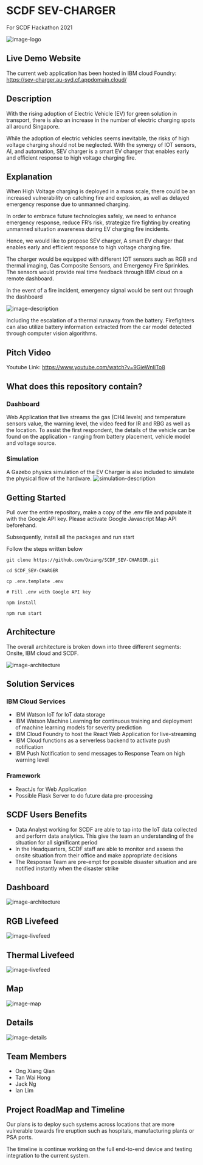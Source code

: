 # SCDF SEV-CHARGER
For SCDF Hackathon 2021

![image-logo](image/logo.jpg)

## Live Demo Website

The current web application has been hosted in IBM cloud Foundry: https://sev-charger.au-syd.cf.appdomain.cloud/

## Description

With the rising adoption of Electric Vehicle (EV) for green solution in transport, there is also an increase in the number of electric charging spots all around Singapore. 

While the adoption of electric vehicles seems inevitable, the risks of high voltage charging should not be neglected. With the synergy of IOT sensors, AI, and automation, SEV charger is a smart EV charger that enables early and efficient response to high voltage charging fire.

## Explanation

When High Voltage charging is deployed in a mass scale, there could be an increased vulnerability on catching fire and explosion, as well as delayed emergency response due to unmanned charging.

In order to embrace future technologies safely, we need to enhance emergency response, reduce FR’s risk, strategize fire fighting by creating unmanned situation awareness during EV charging fire incidents.

Hence, we would like to propose SEV charger, A smart EV charger that enables early and efficient response to high voltage charging fire.

The charger would be equipped with different IOT sensors such as RGB and thermal imaging, Gas Composite Sensors, and Emergency Fire Sprinkles. The sensors would provide real time feedback through IBM cloud on a remote dashboard.

In the event of a fire incident, emergency signal would be sent out through the dashboard


![image-description](image/description.jpg)

Including the escalation of a thermal runaway from the battery. Firefighters can also utilize battery information extracted from the car model detected through computer vision algorithms. 


## Pitch Video

Youtube Link: https://www.youtube.com/watch?v=9GieWnIiTo8

## What does this repository contain?
### Dashboard
Web Application that live streams the gas (CH4 levels) and temperature sensors value, the warning level, the video feed for IR and RBG as well as the location. To assist the first respondent, the details of the vehicle can be found on the application - ranging from battery placement, vehicle model and voltage source.
### Simulation
A Gazebo physics simulation of the EV Charger is also included to simulate the physical flow of the hardware.
![simulation-description](image/carfire.png)
## Getting Started

Pull over the entire repository, make a copy of the .env file and populate it with the Google API key. Please activate Google Javascript Map API beforehand.

Subsequently, install all the packages and run start

Follow the steps written below
```shell
git clone https://github.com/Oxiang/SCDF_SEV-CHARGER.git

cd SCDF_SEV-CHARGER

cp .env.template .env

# Fill .env with Google API key

npm install

npm run start

```

## Architecture

The overall architecture is broken down into three different segments: Onsite, IBM cloud and SCDF.

![image-architecture](image/architecture.jpg)

## Solution Services 

### IBM Cloud Services

- IBM Watson IoT for IoT data storage
- IBM Watson Machine Learning for continuous training and deployment of machine learning models for severity prediction
- IBM Cloud Foundry to host the React Web Application for live-streaming
- IBM Cloud functions as a serverless backend to activate push notification
- IBM Push Notification to send messages to Response Team on high warning level

### Framework

- ReactJs for Web Application
- Possible Flask Server to do future data pre-processing

## SCDF Users Benefits

- Data Analyst working for SCDF are able to tap into the IoT data collected and perform data analytics. This give the team an understanding of the situation for all significant period
- In the Headquarters, SCDF staff are able to monitor and assess the onsite situation from their office and make appropriate decisions
- The Response Team are pre-empt for possible disaster situation and are notified instantly when the disaster strike

## Dashboard

![image-architecture](image/homepage.jpg)

## RGB Livefeed

![image-livefeed](image/livefeed.jpg)

## Thermal Livefeed

![image-livefeed](image/thermal.jpg)

## Map

![image-map](image/map.jpg)

## Details

![image-details](image/details.jpg)

## Team Members

- Ong Xiang Qian
- Tan Wai Hong
- Jack Ng
- Ian Lim

## Project RoadMap and Timeline

Our plans is to deploy such systems across locations that are more vulnerable towards fire eruption such as hospitals, manufacturing plants or PSA ports.

The timeline is continue working on the full end-to-end device and testing integration to the current system.
